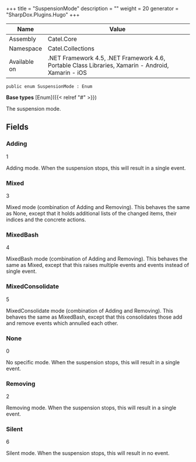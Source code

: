 

+++
title = "SuspensionMode" 
description = ""
weight = 20
generator = "SharpDox.Plugins.Hugo"
+++

Name|Value
---|---
Assembly|Catel.Core
Namespace|Catel.Collections
Available on|.NET Framework 4.5, .NET Framework 4.6, Portable Class Libraries, Xamarin - Android, Xamarin - iOS

```
public enum SuspensionMode : Enum
```

**Base types**
[Enum]({{< relref "#" >}})

The suspension mode.

## Fields

### Adding

1

Adding mode. When the suspension stops, this will result in a single event.

### Mixed

3

Mixed mode (combination of Adding and Removing). This behaves the same as None, except that it holds additional lists of the changed items, their indices and the concrete actions.

### MixedBash

4

MixedBash mode (combination of Adding and Removing). This behaves the same as Mixed, except that this raises multiple events and events instead of single event.

### MixedConsolidate

5

MixedConsolidate mode (combination of Adding and Removing). This behaves the same as MixedBash, except that this consolidates those add and remove events which annulled each other.

### None

0

No specific mode. When the suspension stops, this will result in a single event.

### Removing

2

Removing mode. When the suspension stops, this will result in a single event.

### Silent

6

Silent mode. When the suspension stops, this will result in no event.

